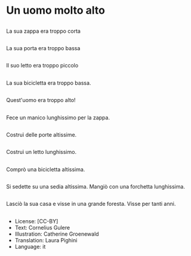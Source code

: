 # Un uomo molto alto

##
La sua zappa era troppo corta

##
La sua porta era troppo bassa

##
Il suo letto era troppo piccolo

##
La sua bicicletta era troppo bassa.

##
Quest'uomo era troppo alto!

##
Fece un manico lunghissimo per la zappa.

##
Costruì delle porte altissime.

##
Costruì un letto lunghissimo.

##
Comprò una bicicletta altissima.

##
Si sedette su una sedia altissima.
Mangiò con una forchetta lunghissima.

##
Lasciò la sua casa e visse in una grande foresta. 
Visse per tanti anni.

##
* License: [CC-BY]
* Text: Cornelius Gulere
* Illustration: Catherine Groenewald
* Translation: Laura Pighini
* Language: it
